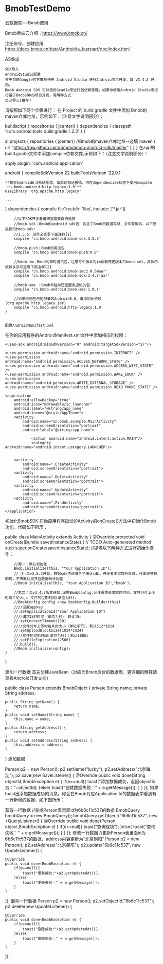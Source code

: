 # BmobTestDemo
云数据库---Bmob使用

 Bmob后端云介绍：https://www.bmob.cn/

注册账号、创建应用
https://docs.bmob.cn/data/Android/a_faststart/doc/index.html

AS集成

    SDK导入
    AndroidStudio配置
    鉴于目前Google官方推荐使用 Android Studio 进行Android项目开发，自 V3.4.2 开始，
    Bmob Android SDK 可以使用Gradle来进行包依赖管理，如果你使用Android Studio来进行基于BmobSDK的项目开发，有两种方式：
    自动导入(推荐)
    
  
 请按照如下两个步骤进行：
    在 Project 的 build.gradle 文件中添加 Bmob的maven仓库地址，示例如下：（注意文字说明部分）：

 buildscript {
     repositories {
         jcenter()
     }
     dependencies {
         classpath     'com.android.tools.build:gradle:1.2.3'
     }
 }

 allprojects {
     repositories {
         jcenter()
         //Bmob的maven仓库地址--必填
         maven { url "https://raw.github.com/bmob/bmob-android-sdk/master" }
     }
 }
在app的build.gradle文件中添加compile依赖文件,示例如下：（注意文字说明部分）：

apply plugin: 'com.android.application'

android {
    compileSdkVersion 22
    buildToolsVersion '22.0.1'

    **兼容Android6.0系统所需，如果这句话报错，可在dependencies标签下使用compile 'cn.bmob.android:http-legacy:1.0'**
    useLibrary 'org.apache.http.legacy'

    ...
}
    dependencies {
        compile fileTree(dir: 'libs', include: ['*.jar'])

        //以下SDK开发者请根据需要自行选择
        //bmob-sdk：Bmob的android sdk包，包含了Bmob的数据存储、文件等服务，以下是最新的bmob-sdk:
        //3.5.5：请务必查看下面注释[1]
        compile 'cn.bmob.android:bmob-sdk:3.5.5'

        //bmob-push：Bmob的推送包
        compile 'cn.bmob.android:bmob-push:0.8'

        //bmob-im：Bmob的即时通讯包，注意每个版本的im依赖特定版本的bmob-sdk，具体的依赖关系可查看下面注释[2]
        compile 'cn.bmob.android:bmob-im:2.0.5@aar'
        compile 'cn.bmob.android:bmob-sdk:3.4.7-aar'

        //bmob-sms ：Bmob单独为短信服务提供的包
        compile 'cn.bmob.android:bmob-sms:1.0.1'

        //如果你想应用能够兼容Android6.0，请添加此依赖(org.apache.http.legacy.jar)
        compile 'cn.bmob.android:http-legacy:1.0'
    }
    
    
    配置AndroidManifest.xml
在你的应用程序的AndroidManifest.xml文件中添加相应的权限：


<!--允许联网 --> 
<uses-permission android:name="android.permission.INTERNET" /> 
<!--获取GSM（2g）、WCDMA（联通3g）等网络状态的信息  --> 
<uses-permission android:name="android.permission.ACCESS_NETWORK_STATE" /> 
<!--获取wifi网络状态的信息 --> 
<uses-permission android:name="android.permission.ACCESS_WIFI_STATE" /> 
<!--保持CPU 运转，屏幕和键盘灯有可能是关闭的,用于文件上传和下载 -->
<uses-permission android:name="android.permission.WAKE_LOCK" /> 
<!--获取sd卡写的权限，用于文件上传和下载-->
<uses-permission android:name="android.permission.WRITE_EXTERNAL_STORAGE" />
<!--允许读取手机状态 用于创建BmobInstallation--> 
<uses-permission android:name="android.permission.READ_PHONE_STATE" />
<?xml version="1.0" encoding="utf-8"?>
    <manifest xmlns:android="http://schemas.android.com/apk/res/android"
        package="cn.bmob.example"
        android:versionCode="1"
        android:versionName="1.0">

    <uses-sdk android:minSdkVersion="8" android:targetSdkVersion="17"/>

    <uses-permission android:name="android.permission.INTERNET" /> 
    <uses-permission android:name="android.permission.ACCESS_NETWORK_STATE" /> 
    <uses-permission android:name="android.permission.ACCESS_WIFI_STATE" /> 
    <uses-permission android:name="android.permission.WAKE_LOCK" /> 
    <uses-permission android:name="android.permission.WRITE_EXTERNAL_STORAGE" />
    <uses-permission android:name="android.permission.READ_PHONE_STATE" />

    <application
        android:allowBackup="true"
        android:icon="@drawable/ic_launcher"
        android:label="@string/app_name"
        android:theme="@style/AppTheme">
        <activity
            android:name="cn.bmob.example.MainActivity"
            android:screenOrientation="portrait"
            android:label="@string/app_name">

                <action android:name="android.intent.action.MAIN"/>
                <category android:name="android.intent.category.LAUNCHER"/>


        <activity
            android:name=".CreateActivity"
            android:screenOrientation="portrait">
        <activity
            android:name=".DeleteActivity"
            android:screenOrientation="portrait">
        <activity
            android:name=".UpdateActivity"
            android:screenOrientation="portrait">
        <activity
            android:name=".FindActivity"
            android:screenOrientation="portrait">
    </application>
</manifest>
初始化BmobSDK
在你应用程序启动的Activity的onCreate()方法中初始化Bmob功能。代码如下所示：

public class MainActivity extends Activity {
    @Override
    protected void onCreate(Bundle savedInstanceState) {
         // TODO Auto-generated method stub
        super.onCreate(savedInstanceState);
         //提供以下两种方式进行初始化操作：

        //第一：默认初始化
        Bmob.initialize(this, "Your Application ID");
        // 注:自v3.5.2开始，数据sdk内部缝合了统计sdk，开发者无需额外集成，传渠道参数即可，不传默认没开启数据统计功能
        //Bmob.initialize(this, "Your Application ID","bmob");

        //第二：自v3.4.7版本开始,设置BmobConfig,允许设置请求超时时间、文件分片上传时每片的大小、文件的过期时间(单位为秒)，
        //BmobConfig config =new BmobConfig.Builder(this)
        ////设置appkey
        //.setApplicationId("Your Application ID")
        ////请求超时时间（单位为秒）：默认15s
        //.setConnectTimeout(30)
        ////文件分片上传时每片的大小（单位字节），默认512*1024
        //.setUploadBlockSize(1024*1024)
        ////文件的过期时间(单位为秒)：默认1800s
        //.setFileExpiration(2500)
        //.build();
        //Bmob.initialize(config);
    }
}



添加一行数据
首先创建JavaBean（对应为Bmob后台的数据表，更详细的解释请查看Android开发文档）

public class Person extends BmobObject {
    private String name;
    private String address;

    public String getName() {
        return name;
    }
    public void setName(String name) {
        this.name = name;
    }
    public String getAddress() {
        return address;
    }
    public void setAddress(String address) {
        this.address = address;
    }
}
添加数据

Person p2 = new Person();
p2.setName("lucky");
p2.setAddress("北京海淀");
p2.save(new SaveListener<String>() {
    @Override
    public void done(String objectId,BmobException e) {
        if(e==null){
            toast("添加数据成功，返回objectId为："+objectId);
        }else{
            toast("创建数据失败：" + e.getMessage());
        }
    }
});
如果toast出添加数据成功的消息，你会在Bmob对应Application Id的数据表中看到有一行新增的数据，如下图所示：



获取一行数据
//查找Person表里面id为6b6c11c537的数据
BmobQuery<Person> bmobQuery = new BmobQuery<Person>();
bmobQuery.getObject("6b6c11c537", new >QueryListener<Person>() {
    @Override
    public void done(Person object,BmobException e) {
        if(e==null){
            toast("查询成功");
        }else{
            toast("查询失败：" + e.getMessage());
        }
    }
});
修改一行数据
//更新Person表里面id为6b6c11c537的数据，address内容更新为“北京朝阳”
Person p2 = new Person();
p2.setAddress("北京朝阳");
p2.update("6b6c11c537", new UpdateListener() {

    @Override
    public void done(BmobException e) {
        if(e==null){
            toast("更新成功:"+p2.getUpdatedAt());
        }else{
            toast("更新失败：" + e.getMessage());
        }
    }

});
删除一行数据
Person p2 = new Person();
p2.setObjectId("6b6c11c537");
p2.delete(new UpdateListener() {

    @Override
    public void done(BmobException e) {
        if(e==null){
            toast("删除成功:"+p2.getUpdatedAt());
        }else{
            toast("删除失败：" + e.getMessage());
        }
    }

});

